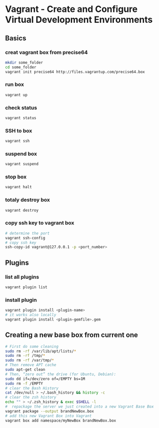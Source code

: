 # Vagrant -  Create and Configure Virtual Development Environments
## Basics
### creat vagrant box from precise64
```bash
mkdir some_folder
cd some_folder
vagrant init precise64 http://files.vagrantup.com/precise64.box
```
### run box
```bash
vagrant up
```
### check status
```bash
vagrant status
```
### SSH to box
```bash
vagrant ssh
```
### suspend box
```bash
vagrant suspend
```
### stop box
```bash
vagrant halt
```
### totaly destroy box
```bash
vagrant destroy
```
### copy ssh key to vagrant box
```bash
# determine the port
vagrant ssh-config
# copy ssh key
ssh-copy-id vagrant@127.0.0.1 -p <port_number>
```
## Plugins
### list all plugins
```bash
vagrant plugin list
```
### install plugin
```bash
vagrant plugin install <plugin-name>
# it works also locally
vagrant plugin install <plugin-gemfile>.gem
```
## Creating a new base box from current one
```bash
# First do some cleaning
sudo rm -rf /var/lib/apt/lists/*
sudo rm -rf /tmp/*
sudo rm -rf /var/tmp/*
# Then remove APT cache
sudo apt-get clean
# Then, “zero out” the drive (for Ubuntu, Debian):
sudo dd if=/dev/zero of=/EMPTY bs=1M
sudo rm -f /EMPTY
# clear the Bash History
cat /dev/null > ~/.bash_history && history -c
# clear the zsh history
echo "" > ~/.zsh_history & exec $SHELL -l
#  repackage the server we just created into a new Vagrant Base Box
vagrant package --output brandNewBox.box
# add this new Vagrant Box into Vagrant
vagrant box add namespace/myNewBox brandNewBox.box
```
